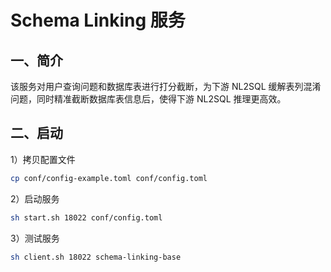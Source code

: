 # Schema Linking 服务

## 一、简介

该服务对用户查询问题和数据库表进行打分截断，为下游 NL2SQL 缓解表列混淆问题，同时精准截断数据库表信息后，使得下游 NL2SQL 推理更高效。

## 二、启动

1）拷贝配置文件

```bash
cp conf/config-example.toml conf/config.toml
```

2）启动服务

```bash
sh start.sh 18022 conf/config.toml
```

3）测试服务

```bash
sh client.sh 18022 schema-linking-base
```
